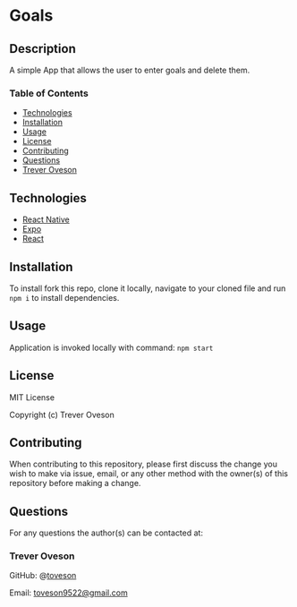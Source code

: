 # Goals

## Description

A simple App that allows the user to enter goals and delete them.

<!-- Link to live site: [Goals]() -->

<!-- image link -->
<!-- ![]() -->

### Table of Contents
  - [Technologies](#technologies)
  - [Installation](#installation)
  - [Usage](#usage)
  - [License](#license)
  - [Contributing](#contributing)
  - [Questions](#questions)
  - [Trever Oveson](#trever-oveson)

## Technologies

* [React Native](https://reactnative.dev/)
* [Expo](https://expo.dev/)
* [React](https://reactjs.org/)

## Installation

To install fork this repo, clone it locally, navigate to your cloned file and run `npm i` to install dependencies.

## Usage

Application is invoked locally with command: `npm start`

## License

MIT License

Copyright (c) Trever Oveson

## Contributing

When contributing to this repository, please first discuss the change you wish to make via issue, email, or any other method with the owner(s) of this repository before making a change.

## Questions

For any questions the author(s) can be contacted at:

### Trever Oveson

GitHub: @[toveson](https://github.com/toveson)

Email: toveson9522@gmail.com